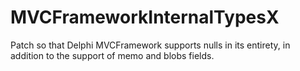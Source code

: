 # MVCFrameworkInternalTypesX
 Patch so that Delphi MVCFramework supports nulls in its entirety, in addition to the support of memo and blobs fields.

